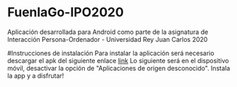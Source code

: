 # FuenlaGo-IPO2020
Aplicación desarrollada para Android como parte de la asignatura de Interacción Persona-Ordenador - Universidad Rey Juan Carlos 2020

#Instrucciones de instalación
Para instalar la aplicación será necesario descargar el apk del siguiente enlace [link](https://github.com/oscar-llury/FuenlaGo-IPO2020/blob/master/app/release/app-release.apk)
Lo siguiente será en el dispositivo móvil, desactivar la opción de "Aplicaciones de origen desconocido".
Instala la app y a disfrutar!
